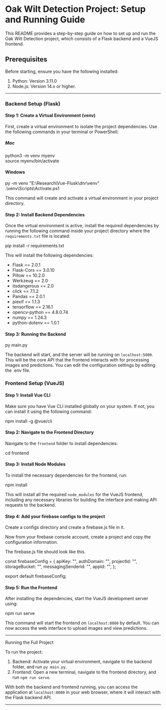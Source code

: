 # Oak Wilt Detection Project: Setup and Running Guide

This README provides a step-by-step guide on how to set up and run the Oak Wilt Detection project, which consists of a Flask backend and a VueJS frontend.

## Prerequisites

Before starting, ensure you have the following installed:

1. Python: Version 3.11.0
2. Node.js: Version 14.x or higher.

---

### Backend Setup (Flask)

 #### Step 1: Create a Virtual Environment (venv)

First, create a virtual environment to isolate the project dependencies. Use the following commands in your terminal or PowerShell:

 ##### Mac
 python3 -m venv myenv  
 source myenv/bin/activate  

 #### Windows
 py -m venv "E:\Research\Vue-Flusk\dnr\venv"  
.\venv\Scripts\Activate.ps1  

This command will create and activate a virtual environment in your project directory.

 #### Step 2: Install Backend Dependencies

Once the virtual environment is active, install the required dependencies by running the following command inside your project directory where the `requirements.txt` file is located:

pip install -r requirements.txt

This will install the following dependencies:

- Flask == 2.0.1
- Flask-Cors == 3.0.10
- Pillow == 10.2.0
- Werkzeug == 2.0
- itsdangerous == 2.0
- click == 7.1.2
- Pandas == 2.0.1
- piexif == 1.1.3
- tensorflow == 2.16.1
- opencv-python == 4.8.0.74
- numpy == 1.24.3
- python-dotenv == 1.0.1

 #### Step 3: Running the Backend

py main.py

The backend will start, and the server will be running on `localhost:5000`. This will be the core API that the frontend interacts with for processing images and predictions. You can edit the configuration settings by editing the .env file.

### Frontend Setup (VueJS)

 #### Step 1: Install Vue CLI

Make sure you have Vue CLI installed globally on your system. If not, you can install it using the following command:

npm install -g @vue/cli

 #### Step 2: Navigate to the Frontend Directory

Navigate to the `frontend` folder to install dependencies:

cd frontend

 #### Step 3: Install Node Modules

To install the necessary dependencies for the frontend, run:

npm install

This will install all the required `node_modules` for the VueJS frontend, including any necessary libraries for building the interface and making API requests to the backend.

 #### Step 4: Add your firebase configs to the project

 Create a configs directory and create a firebase.js file in it.

 Now from your firebase console account, create a project and copy the configuration information.

 The firebase.js file should look like this.

 const firebaseConfig = {
  apiKey: "",
  authDomain: "",
  projectId: "",
  storageBucket: "",
  messagingSenderId: "",
  appId: "",
};

export default firebaseConfig;


 #### Step 5: Run the Frontend

After installing the dependencies, start the VueJS development server using:

npm run serve

This command will start the frontend on `localhost:8080` by default. You can now access the web interface to upload images and view predictions.

---

 Running the Full Project

To run the project:

1. Backend: Activate your virtual environment, navigate to the backend folder, and run `py main.py`.
2. Frontend: Open a new terminal, navigate to the frontend directory, and run `npm run serve`.

With both the backend and frontend running, you can access the application at `localhost:8080` in your web browser, where it will interact with the Flask backend API.

---